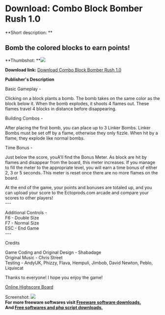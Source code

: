 # Download: Combo Block Bomber Rush 1.0

**Short description: **

## Bomb the colored blocks to earn points!

  
**Thumbshot: **![](http://www.freewarefiles.com/screenshot/combobrush_md.jpg)   
  
**Download link:** [Download Combo Block Bomber Rush 1.0](http://freesoftwares.boysofts.com/Combo-Block-Bomber-Rush_program_35606.html)  
  

**Publisher's Description**  
  

Basic Gameplay -  
  
Clicking on a block plants a bomb. The bomb takes on the same color as the
block below it. When the bomb explodes, it shoots 4 flames out. These flames
travel 4 blocks in distance before disappearing.  
  
Building Combos -  
  
After placing the first bomb, you can place up to 3 Linker Bombs. Linker Bombs
must be set off by a flame, otherwise they only fizzle. When hit by a flame,
they explode like normal bombs.  
  
Time Bonus -  
  
Just below the score, youA'll find the Bonus Meter. As block are hit by flames
and disappear from the board, this meter increases. If you manage to fill the
meter to the appropriate level, you will earn a time bonus of either 2, 3 or 5
seconds. This meter is reset once there are no more flames on the board.  
  
At the end of the game, your points and bonuses are totaled up, and you can
upload your score to the Ectoprods.com arcade and compare your scores to other
players!  
\---  
  
Additional Controls -  
F6 - Double Size  
F7 - Normal Size  
ESC - End Game  
\---  
  
Credits  
  
Game Coding and Original Design - Shabadage  
Original Music - Chris Street  
Testing - AndyUK, Phizzy, Flava, Hempuli, Jimbob, David Newton, Peblo,
Liquixcat  
  
Thanks to everyone! I hope you enjoy the game!  
  
[Online Highscore
Board](http://www.ectoprods.com/index.php?page=view_arcade&gid=9)

  
  
Screenshot: ![](http://www.freewarefiles.com/screenshot/combobrush.jpg)  
**For more freeware softwares visit [Freeware software downloads.](http://freesoftwares.boysofts.com/)**   
**And [Free softwares and php script downloads.](http://www.boysofts.com/)**

